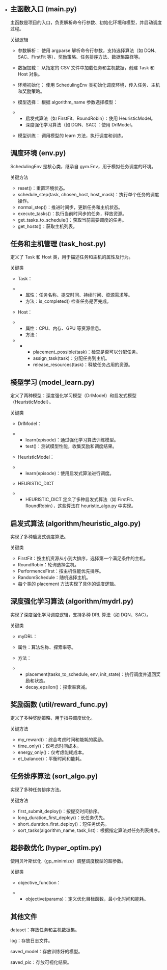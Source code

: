 - ## 主函数入口 (main.py)

  主函数是项目的入口，负责解析命令行参数、初始化环境和模型，并启动调度过程。

  关键逻辑

  - 参数解析： 使用 argparse 解析命令行参数，支持选择算法（如 DQN、SAC、FirstFit 等）、奖励策略、任务排序方法、数据集路径等。
  - 数据加载： 从指定的 CSV 文件中加载任务和主机数据，创建 Task 和 Host 对象。
  - 环境初始化： 使用 SchedulingEnv 类初始化调度环境，传入任务、主机和奖励策略。
  - 模型选择： 根据 algorithm_name 参数选择模型：

  - - 启发式算法（如 FirstFit、RoundRobin）：使用 HeuristicModel。
    - 深度强化学习算法（如 DQN、SAC）：使用 DrlModel。

  - 模型训练： 调用模型的 learn 方法，执行调度和训练。

  ## 调度环境 (env.py)

  SchedulingEnv 是核心类，继承自 gym.Env，用于模拟任务调度的环境。

  关键方法

  - reset()：重置环境状态。
  - schedule_step(task, chosen_host, host_mask)：执行单个任务的调度操作。
  - normal_step()：推进时间步，更新任务和主机状态。
  - execute_tasks()：执行当前时间步的任务，释放资源。
  - get_tasks_to_schedule()：获取当前需要调度的任务。
  - get_hosts()：获取主机列表。

  ## 任务和主机管理 (task_host.py)

  定义了 Task 和 Host 类，用于描述任务和主机的属性及行为。

  关键类

  - Task：

  - - 属性：任务名称、提交时间、持续时间、资源需求等。
    - 方法：is_completed() 检查任务是否完成。

  - Host：

  - - 属性：CPU、内存、GPU 等资源信息。
    - 方法：

  - - - placement_possible(task)：检查是否可以分配任务。
      - assign_task(task)：分配任务到主机。
      - release_resources(task)：释放任务占用的资源。

  ## 模型学习 (model_learn.py)

  定义了两种模型：深度强化学习模型（DrlModel）和启发式模型（HeuristicModel）。

  关键类

  - DrlModel：

  - - learn(episode)：通过强化学习算法训练模型。
    - test()：测试模型性能，收集奖励和调度结果。

  - HeuristicModel：

  - - learn(episode)：使用启发式算法进行调度。

  - HEURISTIC_DICT 

  - - HEURISTIC_DICT 定义了多种启发式算法（如 FirstFit、RoundRobin），这些算法在 heuristic_algo.py 中实现。

  ## 启发式算法 (algorithm/heuristic_algo.py)

  实现了多种启发式调度算法。

  关键类

  - FirstFit：按主机资源从小到大排序，选择第一个满足条件的主机。
  - RoundRobin：轮询选择主机。
  - PerformenceFirst：按主机性能优先排序。
  - RandomSchedule：随机选择主机。
  - 每个类的 placement 方法实现了具体的调度逻辑。

  ## 深度强化学习算法 (algorithm/mydrl.py)

  实现了深度强化学习调度逻辑，支持多种 DRL 算法（如 DQN、SAC）。

  关键类

  - myDRL：
  - 属性：算法名称、探索率等。
  - 方法：

  - - placement(tasks_to_schedule, env, init_state)：执行调度并返回奖励和状态。
    - decay_epsilon()：探索率衰减。

  ## 奖励函数 (util/reward_func.py)

  定义了多种奖励策略，用于指导调度优化。

  关键方法

  - my_reward()：综合考虑时间和能耗的奖励。
  - time_only()：仅考虑时间成本。
  - energy_only()：仅考虑能耗成本。
  - et_balance()：平衡时间和能耗。

  ## 任务排序算法 (sort_algo.py)

  实现了多种任务排序方法。

  关键方法

  - first_submit_deploy()：按提交时间排序。
  - long_duration_first_deploy()：长任务优先。
  - short_duration_first_deploy()：短任务优先。
  - sort_tasks(algorithm_name, task_list)：根据指定算法对任务列表排序。

  ## 超参数优化 (hyper_optim.py)

  使用贝叶斯优化（gp_minimize）调整调度模型的超参数。

  关键类

  - objective_function：

  - - objective(params)：定义优化目标函数，最小化时间和能耗。

  ## 其他文件

  dataset：存放任务和主机数据集。

  log：存放日志文件。

  saved_model：存放训练好的模型。

  saved_pic：存放可视化结果。
